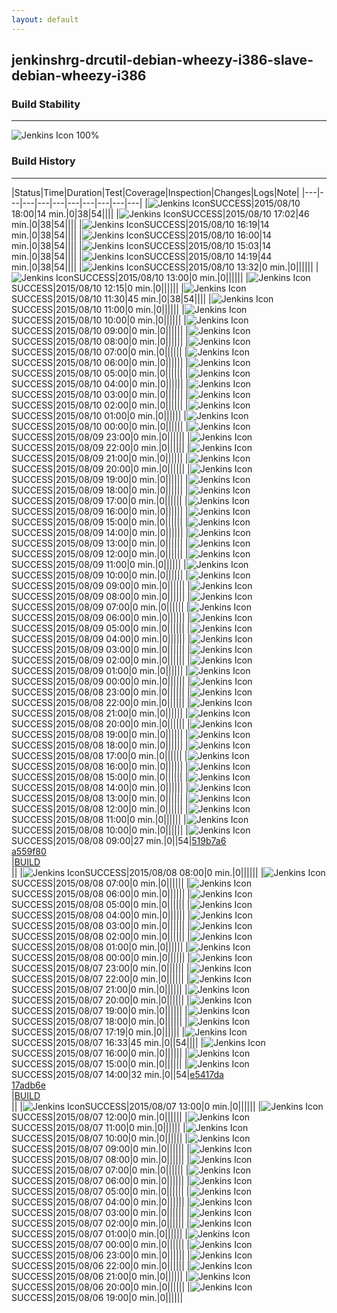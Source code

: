 ```yaml
---
layout: default
---
```

## jenkinshrg-drcutil-debian-wheezy-i386-slave-debian-wheezy-i386
### Build Stability
___
![Jenkins Icon](http://jenkinshrg.github.io/images/48x48/health-80plus.png)
100%
  
### Build History
___
|Status|Time|Duration|Test|Coverage|Inspection|Changes|Logs|Note|
|---|---|---|---|---|---|---|---|---|---|
|![Jenkins Icon](http://jenkinshrg.github.io/images/24x24/blue.png)SUCCESS|2015/08/10 18:00|14 min.|0|38|54||||
|![Jenkins Icon](http://jenkinshrg.github.io/images/24x24/blue.png)SUCCESS|2015/08/10 17:02|46 min.|0|38|54||||
|![Jenkins Icon](http://jenkinshrg.github.io/images/24x24/blue.png)SUCCESS|2015/08/10 16:19|14 min.|0|38|54||||
|![Jenkins Icon](http://jenkinshrg.github.io/images/24x24/blue.png)SUCCESS|2015/08/10 16:00|14 min.|0|38|54||||
|![Jenkins Icon](http://jenkinshrg.github.io/images/24x24/blue.png)SUCCESS|2015/08/10 15:03|14 min.|0|38|54||||
|![Jenkins Icon](http://jenkinshrg.github.io/images/24x24/blue.png)SUCCESS|2015/08/10 14:19|44 min.|0|38|54||||
|![Jenkins Icon](http://jenkinshrg.github.io/images/24x24/blue.png)SUCCESS|2015/08/10 13:32|0 min.|0||||||
|![Jenkins Icon](http://jenkinshrg.github.io/images/24x24/blue.png)SUCCESS|2015/08/10 13:00|0 min.|0||||||
|![Jenkins Icon](http://jenkinshrg.github.io/images/24x24/blue.png)SUCCESS|2015/08/10 12:15|0 min.|0||||||
|![Jenkins Icon](http://jenkinshrg.github.io/images/24x24/blue.png)SUCCESS|2015/08/10 11:30|45 min.|0|38|54||||
|![Jenkins Icon](http://jenkinshrg.github.io/images/24x24/blue.png)SUCCESS|2015/08/10 11:00|0 min.|0||||||
|![Jenkins Icon](http://jenkinshrg.github.io/images/24x24/blue.png)SUCCESS|2015/08/10 10:00|0 min.|0||||||
|![Jenkins Icon](http://jenkinshrg.github.io/images/24x24/blue.png)SUCCESS|2015/08/10 09:00|0 min.|0||||||
|![Jenkins Icon](http://jenkinshrg.github.io/images/24x24/blue.png)SUCCESS|2015/08/10 08:00|0 min.|0||||||
|![Jenkins Icon](http://jenkinshrg.github.io/images/24x24/blue.png)SUCCESS|2015/08/10 07:00|0 min.|0||||||
|![Jenkins Icon](http://jenkinshrg.github.io/images/24x24/blue.png)SUCCESS|2015/08/10 06:00|0 min.|0||||||
|![Jenkins Icon](http://jenkinshrg.github.io/images/24x24/blue.png)SUCCESS|2015/08/10 05:00|0 min.|0||||||
|![Jenkins Icon](http://jenkinshrg.github.io/images/24x24/blue.png)SUCCESS|2015/08/10 04:00|0 min.|0||||||
|![Jenkins Icon](http://jenkinshrg.github.io/images/24x24/blue.png)SUCCESS|2015/08/10 03:00|0 min.|0||||||
|![Jenkins Icon](http://jenkinshrg.github.io/images/24x24/blue.png)SUCCESS|2015/08/10 02:00|0 min.|0||||||
|![Jenkins Icon](http://jenkinshrg.github.io/images/24x24/blue.png)SUCCESS|2015/08/10 01:00|0 min.|0||||||
|![Jenkins Icon](http://jenkinshrg.github.io/images/24x24/blue.png)SUCCESS|2015/08/10 00:00|0 min.|0||||||
|![Jenkins Icon](http://jenkinshrg.github.io/images/24x24/blue.png)SUCCESS|2015/08/09 23:00|0 min.|0||||||
|![Jenkins Icon](http://jenkinshrg.github.io/images/24x24/blue.png)SUCCESS|2015/08/09 22:00|0 min.|0||||||
|![Jenkins Icon](http://jenkinshrg.github.io/images/24x24/blue.png)SUCCESS|2015/08/09 21:00|0 min.|0||||||
|![Jenkins Icon](http://jenkinshrg.github.io/images/24x24/blue.png)SUCCESS|2015/08/09 20:00|0 min.|0||||||
|![Jenkins Icon](http://jenkinshrg.github.io/images/24x24/blue.png)SUCCESS|2015/08/09 19:00|0 min.|0||||||
|![Jenkins Icon](http://jenkinshrg.github.io/images/24x24/blue.png)SUCCESS|2015/08/09 18:00|0 min.|0||||||
|![Jenkins Icon](http://jenkinshrg.github.io/images/24x24/blue.png)SUCCESS|2015/08/09 17:00|0 min.|0||||||
|![Jenkins Icon](http://jenkinshrg.github.io/images/24x24/blue.png)SUCCESS|2015/08/09 16:00|0 min.|0||||||
|![Jenkins Icon](http://jenkinshrg.github.io/images/24x24/blue.png)SUCCESS|2015/08/09 15:00|0 min.|0||||||
|![Jenkins Icon](http://jenkinshrg.github.io/images/24x24/blue.png)SUCCESS|2015/08/09 14:00|0 min.|0||||||
|![Jenkins Icon](http://jenkinshrg.github.io/images/24x24/blue.png)SUCCESS|2015/08/09 13:00|0 min.|0||||||
|![Jenkins Icon](http://jenkinshrg.github.io/images/24x24/blue.png)SUCCESS|2015/08/09 12:00|0 min.|0||||||
|![Jenkins Icon](http://jenkinshrg.github.io/images/24x24/blue.png)SUCCESS|2015/08/09 11:00|0 min.|0||||||
|![Jenkins Icon](http://jenkinshrg.github.io/images/24x24/blue.png)SUCCESS|2015/08/09 10:00|0 min.|0||||||
|![Jenkins Icon](http://jenkinshrg.github.io/images/24x24/blue.png)SUCCESS|2015/08/09 09:00|0 min.|0||||||
|![Jenkins Icon](http://jenkinshrg.github.io/images/24x24/blue.png)SUCCESS|2015/08/09 08:00|0 min.|0||||||
|![Jenkins Icon](http://jenkinshrg.github.io/images/24x24/blue.png)SUCCESS|2015/08/09 07:00|0 min.|0||||||
|![Jenkins Icon](http://jenkinshrg.github.io/images/24x24/blue.png)SUCCESS|2015/08/09 06:00|0 min.|0||||||
|![Jenkins Icon](http://jenkinshrg.github.io/images/24x24/blue.png)SUCCESS|2015/08/09 05:00|0 min.|0||||||
|![Jenkins Icon](http://jenkinshrg.github.io/images/24x24/blue.png)SUCCESS|2015/08/09 04:00|0 min.|0||||||
|![Jenkins Icon](http://jenkinshrg.github.io/images/24x24/blue.png)SUCCESS|2015/08/09 03:00|0 min.|0||||||
|![Jenkins Icon](http://jenkinshrg.github.io/images/24x24/blue.png)SUCCESS|2015/08/09 02:00|0 min.|0||||||
|![Jenkins Icon](http://jenkinshrg.github.io/images/24x24/blue.png)SUCCESS|2015/08/09 01:00|0 min.|0||||||
|![Jenkins Icon](http://jenkinshrg.github.io/images/24x24/blue.png)SUCCESS|2015/08/09 00:00|0 min.|0||||||
|![Jenkins Icon](http://jenkinshrg.github.io/images/24x24/blue.png)SUCCESS|2015/08/08 23:00|0 min.|0||||||
|![Jenkins Icon](http://jenkinshrg.github.io/images/24x24/blue.png)SUCCESS|2015/08/08 22:00|0 min.|0||||||
|![Jenkins Icon](http://jenkinshrg.github.io/images/24x24/blue.png)SUCCESS|2015/08/08 21:00|0 min.|0||||||
|![Jenkins Icon](http://jenkinshrg.github.io/images/24x24/blue.png)SUCCESS|2015/08/08 20:00|0 min.|0||||||
|![Jenkins Icon](http://jenkinshrg.github.io/images/24x24/blue.png)SUCCESS|2015/08/08 19:00|0 min.|0||||||
|![Jenkins Icon](http://jenkinshrg.github.io/images/24x24/blue.png)SUCCESS|2015/08/08 18:00|0 min.|0||||||
|![Jenkins Icon](http://jenkinshrg.github.io/images/24x24/blue.png)SUCCESS|2015/08/08 17:00|0 min.|0||||||
|![Jenkins Icon](http://jenkinshrg.github.io/images/24x24/blue.png)SUCCESS|2015/08/08 16:00|0 min.|0||||||
|![Jenkins Icon](http://jenkinshrg.github.io/images/24x24/blue.png)SUCCESS|2015/08/08 15:00|0 min.|0||||||
|![Jenkins Icon](http://jenkinshrg.github.io/images/24x24/blue.png)SUCCESS|2015/08/08 14:00|0 min.|0||||||
|![Jenkins Icon](http://jenkinshrg.github.io/images/24x24/blue.png)SUCCESS|2015/08/08 13:00|0 min.|0||||||
|![Jenkins Icon](http://jenkinshrg.github.io/images/24x24/blue.png)SUCCESS|2015/08/08 12:00|0 min.|0||||||
|![Jenkins Icon](http://jenkinshrg.github.io/images/24x24/blue.png)SUCCESS|2015/08/08 11:00|0 min.|0||||||
|![Jenkins Icon](http://jenkinshrg.github.io/images/24x24/blue.png)SUCCESS|2015/08/08 10:00|0 min.|0||||||
|![Jenkins Icon](http://jenkinshrg.github.io/images/24x24/blue.png)SUCCESS|2015/08/08 09:00|27 min.|0||54|[519b7a6](https://github.com/fkanehiro/openhrp3/commit/519b7a6bedd658343f6fb74f255174d88189036e)<br>[a559f80](https://github.com/fkanehiro/openhrp3/commit/a559f80bad269709c79471fe0b23e6fa52364dda)<br>|[BUILD](https://drive.google.com/file/d/0B54sHwaxmuM4UjV0MkhlNHpuQzg/view?usp=drivesdk)<br>||
|![Jenkins Icon](http://jenkinshrg.github.io/images/24x24/blue.png)SUCCESS|2015/08/08 08:00|0 min.|0||||||
|![Jenkins Icon](http://jenkinshrg.github.io/images/24x24/blue.png)SUCCESS|2015/08/08 07:00|0 min.|0||||||
|![Jenkins Icon](http://jenkinshrg.github.io/images/24x24/blue.png)SUCCESS|2015/08/08 06:00|0 min.|0||||||
|![Jenkins Icon](http://jenkinshrg.github.io/images/24x24/blue.png)SUCCESS|2015/08/08 05:00|0 min.|0||||||
|![Jenkins Icon](http://jenkinshrg.github.io/images/24x24/blue.png)SUCCESS|2015/08/08 04:00|0 min.|0||||||
|![Jenkins Icon](http://jenkinshrg.github.io/images/24x24/blue.png)SUCCESS|2015/08/08 03:00|0 min.|0||||||
|![Jenkins Icon](http://jenkinshrg.github.io/images/24x24/blue.png)SUCCESS|2015/08/08 02:00|0 min.|0||||||
|![Jenkins Icon](http://jenkinshrg.github.io/images/24x24/blue.png)SUCCESS|2015/08/08 01:00|0 min.|0||||||
|![Jenkins Icon](http://jenkinshrg.github.io/images/24x24/blue.png)SUCCESS|2015/08/08 00:00|0 min.|0||||||
|![Jenkins Icon](http://jenkinshrg.github.io/images/24x24/blue.png)SUCCESS|2015/08/07 23:00|0 min.|0||||||
|![Jenkins Icon](http://jenkinshrg.github.io/images/24x24/blue.png)SUCCESS|2015/08/07 22:00|0 min.|0||||||
|![Jenkins Icon](http://jenkinshrg.github.io/images/24x24/blue.png)SUCCESS|2015/08/07 21:00|0 min.|0||||||
|![Jenkins Icon](http://jenkinshrg.github.io/images/24x24/blue.png)SUCCESS|2015/08/07 20:00|0 min.|0||||||
|![Jenkins Icon](http://jenkinshrg.github.io/images/24x24/blue.png)SUCCESS|2015/08/07 19:00|0 min.|0||||||
|![Jenkins Icon](http://jenkinshrg.github.io/images/24x24/blue.png)SUCCESS|2015/08/07 18:00|0 min.|0||||||
|![Jenkins Icon](http://jenkinshrg.github.io/images/24x24/blue.png)SUCCESS|2015/08/07 17:19|0 min.|0||||||
|![Jenkins Icon](http://jenkinshrg.github.io/images/24x24/blue.png)SUCCESS|2015/08/07 16:33|45 min.|0||54||||
|![Jenkins Icon](http://jenkinshrg.github.io/images/24x24/blue.png)SUCCESS|2015/08/07 16:00|0 min.|0||||||
|![Jenkins Icon](http://jenkinshrg.github.io/images/24x24/blue.png)SUCCESS|2015/08/07 15:00|0 min.|0||||||
|![Jenkins Icon](http://jenkinshrg.github.io/images/24x24/blue.png)SUCCESS|2015/08/07 14:00|32 min.|0||54|[e5417da](https://github.com/jrl-umi3218/hmc2/commit/e5417dad43d61323ce4da6d7abf8884db1a7653c)<br>[17adb6e](https://github.com/jrl-umi3218/hrpsys-humanoid/commit/17adb6ebfbdbe5db64fd6606d977e9b261d48e95)<br>|[BUILD](https://drive.google.com/file/d/0B54sHwaxmuM4XzBzSkJXeDZjckU/view?usp=drivesdk)<br>||
|![Jenkins Icon](http://jenkinshrg.github.io/images/24x24/blue.png)SUCCESS|2015/08/07 13:00|0 min.|0||||||
|![Jenkins Icon](http://jenkinshrg.github.io/images/24x24/blue.png)SUCCESS|2015/08/07 12:00|0 min.|0||||||
|![Jenkins Icon](http://jenkinshrg.github.io/images/24x24/blue.png)SUCCESS|2015/08/07 11:00|0 min.|0||||||
|![Jenkins Icon](http://jenkinshrg.github.io/images/24x24/blue.png)SUCCESS|2015/08/07 10:00|0 min.|0||||||
|![Jenkins Icon](http://jenkinshrg.github.io/images/24x24/blue.png)SUCCESS|2015/08/07 09:00|0 min.|0||||||
|![Jenkins Icon](http://jenkinshrg.github.io/images/24x24/blue.png)SUCCESS|2015/08/07 08:00|0 min.|0||||||
|![Jenkins Icon](http://jenkinshrg.github.io/images/24x24/blue.png)SUCCESS|2015/08/07 07:00|0 min.|0||||||
|![Jenkins Icon](http://jenkinshrg.github.io/images/24x24/blue.png)SUCCESS|2015/08/07 06:00|0 min.|0||||||
|![Jenkins Icon](http://jenkinshrg.github.io/images/24x24/blue.png)SUCCESS|2015/08/07 05:00|0 min.|0||||||
|![Jenkins Icon](http://jenkinshrg.github.io/images/24x24/blue.png)SUCCESS|2015/08/07 04:00|0 min.|0||||||
|![Jenkins Icon](http://jenkinshrg.github.io/images/24x24/blue.png)SUCCESS|2015/08/07 03:00|0 min.|0||||||
|![Jenkins Icon](http://jenkinshrg.github.io/images/24x24/blue.png)SUCCESS|2015/08/07 02:00|0 min.|0||||||
|![Jenkins Icon](http://jenkinshrg.github.io/images/24x24/blue.png)SUCCESS|2015/08/07 01:00|0 min.|0||||||
|![Jenkins Icon](http://jenkinshrg.github.io/images/24x24/blue.png)SUCCESS|2015/08/07 00:00|0 min.|0||||||
|![Jenkins Icon](http://jenkinshrg.github.io/images/24x24/blue.png)SUCCESS|2015/08/06 23:00|0 min.|0||||||
|![Jenkins Icon](http://jenkinshrg.github.io/images/24x24/blue.png)SUCCESS|2015/08/06 22:00|0 min.|0||||||
|![Jenkins Icon](http://jenkinshrg.github.io/images/24x24/blue.png)SUCCESS|2015/08/06 21:00|0 min.|0||||||
|![Jenkins Icon](http://jenkinshrg.github.io/images/24x24/blue.png)SUCCESS|2015/08/06 20:00|0 min.|0||||||
|![Jenkins Icon](http://jenkinshrg.github.io/images/24x24/blue.png)SUCCESS|2015/08/06 19:00|0 min.|0||||||
